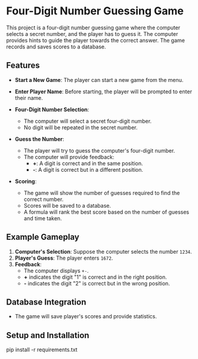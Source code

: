 # Four-Digit Number Guessing Game

This project is a four-digit number guessing game where the computer selects a secret number, and the player has to guess it. The computer provides hints to guide the player towards the correct answer. The game records and saves scores to a database.

## Features

- **Start a New Game**: The player can start a new game from the menu.
- **Enter Player Name**: Before starting, the player will be prompted to enter their name.
- **Four-Digit Number Selection**:
  - The computer will select a secret four-digit number.
  - No digit will be repeated in the secret number.
- **Guess the Number**:
  - The player will try to guess the computer's four-digit number.
  - The computer will provide feedback:
    - **+**: A digit is correct and in the same position.
    - **-**: A digit is correct but in a different position.

- **Scoring**:
  - The game will show the number of guesses required to find the correct number.
  - Scores will be saved to a database.
  - A formula will rank the best score based on the number of guesses and time taken.

## Example Gameplay

1. **Computer's Selection**: Suppose the computer selects the number `1234`.
2. **Player's Guess**: The player enters `1672`.
3. **Feedback**:
   - The computer displays `+-`.
   - **+** indicates the digit "1" is correct and in the right position.
   - **-** indicates the digit "2" is correct but in the wrong position.

## Database Integration
- The game will save player's scores and provide statistics.

## Setup and Installation
pip install -r requirements.txt
